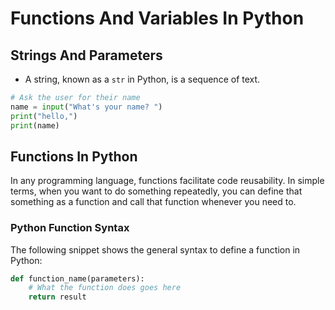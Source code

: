 # Functions And Variables In Python

## Strings And Parameters

- A string, known as a `str` in Python, is a sequence of text.

```Python
# Ask the user for their name
name = input("What's your name? ")
print("hello,")
print(name)
```

## Functions In Python

In any programming language, functions facilitate code reusability. In simple terms, when you want to do something repeatedly, you can define that something as a function and call that function whenever you need to.

### Python Function Syntax

The following snippet shows the general syntax to define a function in Python:

```Python
def function_name(parameters):
    # What the function does goes here
    return result
```
